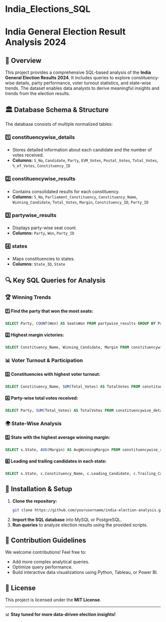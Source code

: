 # India_Elections_SQL
# India General Election Result Analysis 2024

## 📌 Overview
This project provides a comprehensive SQL-based analysis of the **India General Election Results 2024**. It includes queries to explore constituency-wise details, party performance, voter turnout statistics, and state-wise trends. The dataset enables data analysts to derive meaningful insights and trends from the election results.

## 🏛 Database Schema & Structure
The database consists of multiple normalized tables:

### **1️⃣ constituencywise_details**
- Stores detailed information about each candidate and the number of votes received.
- **Columns:** `S_No`, `Candidate`, `Party`, `EVM_Votes`, `Postal_Votes`, `Total_Votes`, `%_of_Votes`, `Constituency_ID`

### **2️⃣ constituencywise_results**
- Contains consolidated results for each constituency.
- **Columns:** `S_No`, `Parliament_Constituency`, `Constituency_Name`, `Winning_Candidate`, `Total_Votes`, `Margin`, `Constituency_ID`, `Party_ID`

### **3️⃣ partywise_results**
- Displays party-wise seat count.
- **Columns:** `Party`, `Won`, `Party_ID`

### **4️⃣ states**
- Maps constituencies to states.
- **Columns:** `State_ID`, `State`

## 🔍 Key SQL Queries for Analysis
### 🏆 Winning Trends
#### 1️⃣ Find the party that won the most seats:
```sql
SELECT Party, COUNT(Won) AS SeatsWon FROM partywise_results GROUP BY Party ORDER BY SeatsWon DESC;
```
#### 2️⃣ Highest margin victories:
```sql
SELECT Constituency_Name, Winning_Candidate, Margin FROM constituencywise_results ORDER BY Margin DESC LIMIT 10;
```

### 📊 Voter Turnout & Participation
#### 3️⃣ Constituencies with highest voter turnout:
```sql
SELECT Constituency_Name, SUM(Total_Votes) AS TotalVotes FROM constituencywise_results GROUP BY Constituency_Name ORDER BY TotalVotes DESC LIMIT 10;
```
#### 4️⃣ Party-wise total votes received:
```sql
SELECT Party, SUM(Total_Votes) AS TotalVotes FROM constituencywise_details GROUP BY Party ORDER BY TotalVotes DESC;
```

### 🌍 State-Wise Analysis
#### 5️⃣ State with the highest average winning margin:
```sql
SELECT s.State, AVG(Margin) AS AvgWinningMargin FROM constituencywise_results c JOIN states s ON c.Constituency_ID = s.State_ID GROUP BY s.State ORDER BY AvgWinningMargin DESC LIMIT 5;
```
#### 6️⃣ Leading and trailing candidates in each state:
```sql
SELECT s.State, c.Constituency_Name, c.Leading_Candidate, c.Trailing_Candidate FROM statewise_results c JOIN states s ON c.State_ID = s.State_ID ORDER BY s.State;
```

## 🚀 Installation & Setup
1. **Clone the repository:**
   ```sh
   git clone https://github.com/yourusername/india-election-analysis.git
   ```
2. **Import the SQL database** into MySQL or PostgreSQL.
3. **Run queries** to analyze election results using the provided scripts.

## 📢 Contribution Guidelines
We welcome contributions! Feel free to:
- Add more complex analytical queries.
- Optimize query performance.
- Build interactive data visualizations using Python, Tableau, or Power BI.

## 📜 License
This project is licensed under the **MIT License**.

---
📊 **Stay tuned for more data-driven election insights!**

